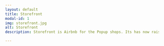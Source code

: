 ```yaml
---
layout: default
title: Storefront
modal-id: 1
img: storefront.jpg
alt: Storefront
description: Storefront is Airbnb for the Popup shops. Its has now raised $8.9 million in 2 rounds of funding.

---
```

